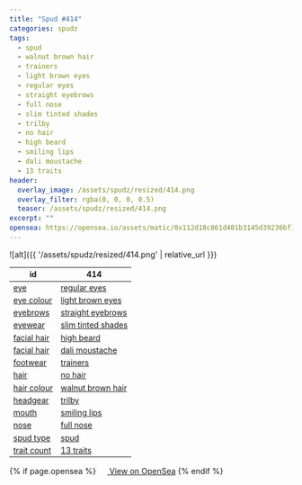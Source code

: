 ```yaml
---
title: "Spud #414"
categories: spudz
tags:
  - spud
  - walnut brown hair
  - trainers
  - light brown eyes
  - regular eyes
  - straight eyebrows
  - full nose
  - slim tinted shades
  - trilby
  - no hair
  - high beard
  - smiling lips
  - dali moustache
  - 13 traits
header:
  overlay_image: /assets/spudz/resized/414.png
  overlay_filter: rgba(0, 0, 0, 0.5)
  teaser: /assets/spudz/resized/414.png
excerpt: ""
opensea: https://opensea.io/assets/matic/0x112d18c861d401b3145d39236bf149f01e18beed/414
---
```

![alt]({{ '/assets/spudz/resized/414.png' | relative_url }})

| id | 414 |
|-|-|
| <a href="/traits/eye/#trait-type">eye</a> | <a href="/traits/eye/regular-eyes/1/#trait">regular eyes</a> |
| <a href="/traits/eye-colour/#trait-type">eye colour</a> | <a href="/traits/eye-colour/light-brown-eyes/1/#trait">light brown eyes</a> |
| <a href="/traits/eyebrows/#trait-type">eyebrows</a> | <a href="/traits/eyebrows/straight-eyebrows/1/#trait">straight eyebrows</a> |
| <a href="/traits/eyewear/#trait-type">eyewear</a> | <a href="/traits/eyewear/slim-tinted-shades/1/#trait">slim tinted shades</a> |
| <a href="/traits/facial-hair/#trait-type">facial hair</a> | <a href="/traits/facial-hair/high-beard/1/#trait">high beard</a> |
| <a href="/traits/facial-hair/#trait-type">facial hair</a> | <a href="/traits/facial-hair/dali-moustache/1/#trait">dali moustache</a> |
| <a href="/traits/footwear/#trait-type">footwear</a> | <a href="/traits/footwear/trainers/1/#trait">trainers</a> |
| <a href="/traits/hair/#trait-type">hair</a> | <a href="/traits/hair/no-hair/1/#trait">no hair</a> |
| <a href="/traits/hair-colour/#trait-type">hair colour</a> | <a href="/traits/hair-colour/walnut-brown-hair/1/#trait">walnut brown hair</a> |
| <a href="/traits/headgear/#trait-type">headgear</a> | <a href="/traits/headgear/trilby/1/#trait">trilby</a> |
| <a href="/traits/mouth/#trait-type">mouth</a> | <a href="/traits/mouth/smiling-lips/1/#trait">smiling lips</a> |
| <a href="/traits/nose/#trait-type">nose</a> | <a href="/traits/nose/full-nose/1/#trait">full nose</a> |
| <a href="/traits/spud-type/#trait-type">spud type</a> | <a href="/traits/spud-type/spud/1/#trait">spud</a> |
| <a href="/traits/trait-count/#trait-type">trait count</a> | <a href="/traits/trait-count/13-traits/1/#trait">13 traits</a> |

{% if page.opensea %}
<a href="{{page.opensea}}" class="btn btn--info" onclick="window.open(this.href, '_blank'); return false;"><img src="/assets/images/opensea.svg" width="16px"><span>  View on OpenSea</span></a>
{% endif %}
